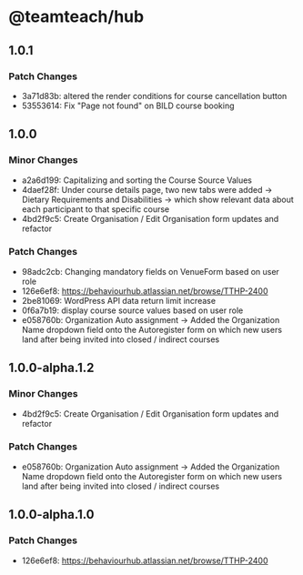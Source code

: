 # @teamteach/hub

## 1.0.1

### Patch Changes

- 3a71d83b: altered the render conditions for course cancellation button
- 53553614: Fix "Page not found" on BILD course booking

## 1.0.0

### Minor Changes

- a2a6d199: Capitalizing and sorting the Course Source Values
- 4daef28f: Under course details page, two new tabs were added -> Dietary Requirements and Disabilities -> which show relevant data about each participant to that specific course
- 4bd2f9c5: Create Organisation / Edit Organisation form updates and refactor

### Patch Changes

- 98adc2cb: Changing mandatory fields on VenueForm based on user role
- 126e6ef8: https://behaviourhub.atlassian.net/browse/TTHP-2400
- 2be81069: WordPress API data return limit increase
- 0f6a7b19: display course source values based on user role
- e058760b: Organization Auto assignment -> Added the Organization Name dropdown field onto the Autoregister form on which new users land after being invited into closed / indirect courses

## 1.0.0-alpha.1.2

### Minor Changes

- 4bd2f9c5: Create Organisation / Edit Organisation form updates and refactor

### Patch Changes

- e058760b: Organization Auto assignment -> Added the Organization Name dropdown field onto the Autoregister form on which new users land after being invited into closed / indirect courses

## 1.0.0-alpha.1.0

### Patch Changes

- 126e6ef8: https://behaviourhub.atlassian.net/browse/TTHP-2400
